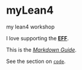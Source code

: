 # myLean4
my lean4 workshop

I love supporting the **[EFF](https://eff.org)**.  

This is the *[Markdown Guide](https://www.markdownguide.org)*.  

See the section on [`code`](#code).  

